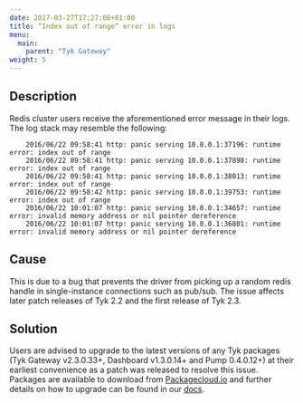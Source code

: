 ```yaml
---
date: 2017-03-27T17:27:08+01:00
title: “Index out of range“ error in logs
menu:
  main:
    parent: "Tyk Gateway"
weight: 5 
---
```


## Description

Redis cluster users receive the aforementioned error message in their logs. The log stack may resemble the following:

```
    2016/06/22 09:58:41 http: panic serving 10.0.0.1:37196: runtime error: index out of range
    2016/06/22 09:58:41 http: panic serving 10.0.0.1:37898: runtime error: index out of range
    2016/06/22 09:58:41 http: panic serving 10.0.0.1:38013: runtime error: index out of range
    2016/06/22 09:58:42 http: panic serving 10.0.0.1:39753: runtime error: index out of range
    2016/06/22 10:01:07 http: panic serving 10.0.0.1:34657: runtime error: invalid memory address or nil pointer dereference
    2016/06/22 10:01:07 http: panic serving 10.0.0.1:36801: runtime error: invalid memory address or nil pointer dereference
```

## Cause

This is due to a bug that prevents the driver from picking up a random redis handle in single-instance connections such as pub/sub. The issue affects later patch releases of Tyk 2.2 and the first release of Tyk 2.3.

## Solution

Users are advised to upgrade to the latest versions of any Tyk packages (Tyk Gateway v2.3.0.33+, Dashboard v1.3.0.14+ and Pump 0.4.0.12+) at their earliest convenience as a patch was released to resolve this issue. Packages are available to download from [Packagecloud.io][1] and further details on how to upgrade can be found in our [docs][2].

 [1]: https://packagecloud.io/tyk
 [2]: /upgrading-v2-3-v2-2/